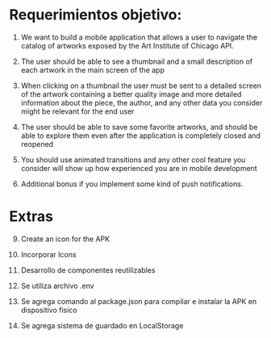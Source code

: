 # Requerimientos objetivo:

1) We want to build a mobile application that allows a user to navigate the catalog of artworks exposed by the Art Institute of Chicago API.

2) The user should be able to see a thumbnail and a small description of each artwork in the main screen of the app

3) When clicking on a thumbnail the user must be sent to a detailed screen of the artwork containing a better quality image and more detailed information about the  piece, the author, and any other data you consider might be relevant for the end user

4) The user should be able to save some favorite artworks, and should be able to explore them even after the application is completely closed and reopened

5) You should use animated transitions and any other cool feature you consider will show up how experienced you are in mobile development

6) Additional bonus if you implement some kind of push notifications.

# Extras

9) Create an icon for the APK

11) Incorporar Icons

12) Desarrollo de componentes reutilizables 

14) Se utiliza archivo .env

15) Se agrega comando al package.json para compilar e instalar la APK en dispositivo fisico

16) Se agrega sistema de guardado en LocalStorage


